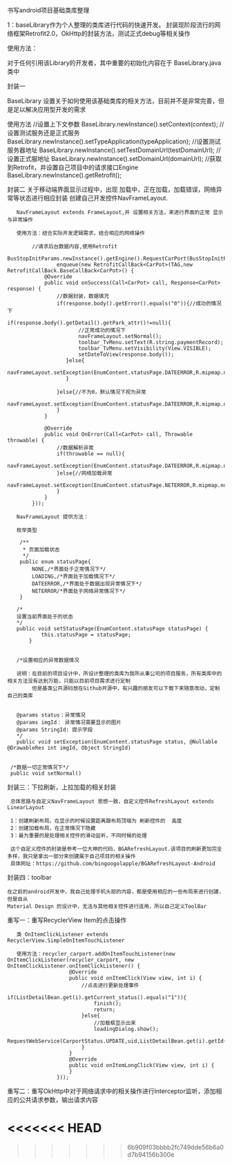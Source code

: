 书写android项目基础类库整理

1：baseLibrary作为个人整理的类库进行代码的快速开发。
封装现阶段流行的网络框架Retrofit2.0，OkHttp的封装方法，测试正式debug等相关操作

使用方法：

对于任何引用该Library的开发者，其中重要的初始化内容在于 BaseLibrary.java类中

封装一

BaseLibrary 设置关于如何使用该基础类库的相关方法，目前并不是非常完善，但是足以解决应用型开发的需求

使用方法
        //设置上下文参数
        BaseLibrary.newInstance().setContext(context);
        //设置测试服务还是正式服务
        BaseLibrary.newInstance().setTypeApplication(typeApplication);
        //设置测试服务器地址
        BaseLibrary.newInstance().setTestDomainUrl(testDomainUrl);
        //设置正式服地址
        BaseLibrary.newInstance().setDomainUrl(domainUrl);
        //获取到Retrofit，并设置自己项目中的请求接口Engine
        BaseLibrary.newInstance().getRetrofit();


封装二  关于移动端界面显示过程中，出现  加载中，正在加载，加载错误，网络异常等状态进行相应封装
       创建自己开发控件NavFrameLayout.

       NavFrameLayout extends FrameLayout,并 设置相关方法，来进行界面的正常 显示与异常操作

       使用方法：结合实际开发逻辑需求，结合相应的网络操作

            //请求后台数据内容,使用Retrofit
            BusStopInitParams.newInstance().getEngine().RequestCarPort(BusStopInitParams.newInstance().getUid()).
                    enqueue(new RetrofitCallBack<CarPot>(TAG,new RetrofitCallBack.BaseCallBack<CarPot>() {
                @Override
                public void onSuccess(Call<CarPot> call, Response<CarPot> response) {
                    //数据封装，数据填充
                    if(response.body().getError().equals("0")){//成功的情况下
                       if(response.body().getDetail().getPark_attr()!=null){
                           //正常成功的情况下
                           navFrameLayout.setNormal();
                           toolbar_TvMenu.setText(R.string.paymentRecord);
                           toolbar_TvMenu.setVisibility(View.VISIBLE);
                           setDateToView(response.body());
                       }else{
                           navFrameLayout.setException(EnumContent.statusPage.DATEERROR,R.mipmap.nodate_busstop,R.string.noPortHint);
                       }

                    }else{//不为0，默认情况下视为异常
                        navFrameLayout.setException(EnumContent.statusPage.DATEERROR,R.mipmap.nodate_busstop,response.body().getErrorinfo());
                    }
                }

                @Override
                public void OnError(Call<CarPot> call, Throwable throwable) {
                    //数据解析异常
                    if(throwable == null){
                        navFrameLayout.setException(EnumContent.statusPage.DATEERROR,R.mipmap.nodate_busstop,R.string.noPortHint);
                    }else{//网络加载异常
                        navFrameLayout.setException(EnumContent.statusPage.NETERROR,R.mipmap.nowifi_bg,R.string.app_name);
                    }
                }
            }));

       NavFrameLayout 提供方法：

       枚举类型

        /**
         * 页面加载状态
         */
        public enum statusPage{
            NONE,/*界面处于正常情况下*/
            LOADING,/*界面处于加载情况下*/
            DATEERROR,/*界面处于数据出现异常情况下*/
            NETERROR/*界面处于网络异常情况下*/
        }

       /*
       设置当前界面处于的状态
       */
       public void setStatusPage(EnumContent.statusPage statusPage) {
               this.statusPage = statusPage;
           }


       /*设置相应的异常数据情况

       说明：在目前的项目设计中，所设计整理的类库为我所从事公司的项目服务，所有类库中的相关方法没有达到万能，只能以目前项目需求进行定制
            但是基类公共源码放在Github开源中，有兴趣的朋友可以下载下来随意改动，定制自己的类库


       @params status：异常情况
       @params imgId： 异常情况需要显示的图片
       @params StringId: 提示字段
       */
       public void setException(EnumContent.statusPage status, @Nullable @DrawableRes int imgId, Object StringId)


     /*数据一切正常情况下*/
     public void setNormal()

封装三：下拉刷新，上拉加载的相关封装

     总体思路与自定义NavFrameLayout 思想一致，自定义控件RefreshLayout extends LinearLayout

     1：创建刷新布局，在显示的时候设置距离跟布局顶端为 刷新控件的  高度
     2：创建加载布局，在正常情况下隐藏
     3：最为重要的是处理相关控件的滑动监听，不同时候的处理

     这个自定义控件的封装是参考一位大神的代码，BGARefreshLayout.该项目的刷新更加完全多样，我只是拿出一部分来创建属于自己项目的相关操作
     具体网址：https://github.com/bingoogolapple/BGARefreshLayout-Android


封装四：toolbar

    在之前的android开发中，我自己处理手机头部的内容，都是使用相应的一些布局来进行创建，但是自从
    Material Design 的设计中，无法与其他相关控件进行连用，所以自己定义ToolBar

重写一：重写RecyclerView Item的点击操作

       类 OnItemClickListener extends  RecyclerView.SimpleOnItemTouchListener

       使用方法：recycler_carport.addOnItemTouchListener(new OnItemClickListener(recycler_carport, new OnItemClickListener.onItemClickListener() {
                        @Override
                        public void onItemClick(View view, int i) {
                            //点击进行更新处理事件
                            if(ListDetailBean.get(i).getCurrent_status().equals("1")){
                                finish();
                                return;
                            }else{
                                //加载框显示出来
                                loadingDialog.show();
                                RequestWebService(CarportStatus.UPDATE,uid,ListDetailBean.get(i).getId(),"1");
                            }
                        }
                        @Override
                        public void onItemLongClick(View view, int i) {
                        }
                    }));

重写二：重写OkHttp中对于网络请求中的相关操作进行Interceptor监听，添加相应的公共请求参数，输出请求内容















<<<<<<< HEAD
=======

>>>>>>> 6b909f03bbbb2fc749dde56b6a0d7b94156b300e
